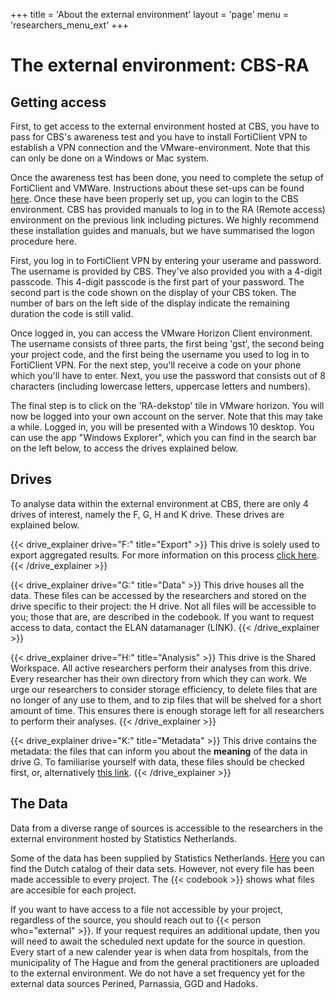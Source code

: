 +++
title = 'About the external environment'
layout = 'page'
menu = 'researchers_menu_ext'
+++

# The external environment: CBS-RA

## Getting access
First, to get access to the external environment hosted at CBS, you have to pass for CBS's awareness test and you have to install FortiClient VPN to establish a VPN connection and the VMware-environment. Note that this can only be done on a Windows or Mac system. 

Once the awareness test has been done, you need to complete the setup of FortiClient and VMWare. Instructions about these set-ups can be found [here](https://cbs.nl/en-gb/our-services/customised-services-microdata/microdata-conducting-your-own-research/log-in-to-ra). Once these have been properly set up, you can login to the CBS environment. CBS has provided manuals to log in to the RA (Remote access) environment on the previous link including pictures. We highly recommend these installation guides and manuals, but we have summarised the logon procedure here.

First, you log in to FortiClient VPN by entering your userame and password. The username is provided by CBS. They've also provided you with a 4-digit passcode. This 4-digit passcode is the first part of your password. The second part is the code shown on the display of your CBS token. The number of bars on the left side of the display indicate the remaining duration the code is still valid.

Once logged in, you can access the VMware Horizon Client environment. The username consists of three parts, the first being 'gst', the second being your project code, and the first being the username you used to log in to FortiClient VPN. For the next step, you'll receive a code on your phone which you'll have to enter. Next, you use the password that consists out of 8 characters (including lowercase letters, uppercase letters and numbers).

The final step is to click on the 'RA-dekstop' tile in VMware horizon. You will now be logged into your own account on the server. Note that this may take a while. Logged in, you will be presented with a Windows 10 desktop. You can use the app "Windows Explorer", which you can find in the search bar on the left below, to access the drives explained below.

## Drives
To analyse data within the external environment at CBS, there are only 4 drives of interest, namely the F, G, H and K drive. These drives are explained below.

{{< drive_explainer drive="F:" title="Export" >}}
This drive is solely used to export aggregated results. For more information on this process <a href="../exporting_data">click here</a>.
{{< /drive_explainer >}}

{{< drive_explainer drive="G:" title="Data" >}}
This drive houses all the data. These files can be accessed by the researchers and stored on the drive specific to their project: the H drive. Not all files will be accessible to you; those that are, are described in the codebook. If you want to request access to data, contact the ELAN datamanager (LINK).
{{< /drive_explainer >}}

{{< drive_explainer drive="H:" title="Analysis" >}}
This drive is the Shared Workspace. All active researchers perform their analyses from this drive. Every researcher has their own directory from which they can work. We urge our researchers to consider storage efficiency, to delete files that are no longer of any use to them, and to zip files that will be shelved for a short amount of time. This ensures there is enough storage left for all researchers to perform their analyses.
{{< /drive_explainer >}}

{{< drive_explainer drive="K:" title="Metadata" >}}
This drive contains the metadata: the files that can inform you about the <b>meaning</b> of the data in drive G. To familiarise yourself with data, these files should be checked first, or, alternatively <a href="https://www.cbs.nl/nl-nl/onze-diensten/maatwerk-en-microdata/microdata-zelf-onderzoek-doen/catalogus-microdata" target="_blank">this link</a>.
{{< /drive_explainer >}}

## The Data
Data from a diverse range of sources is accessible to the researchers in the external environment hosted by Statistics Netherlands.

Some of the data has been supplied by Statistics Netherlands. [Here](https://www.cbs.nl/nl-nl/onze-diensten/maatwerk-en-microdata/microdata-zelf-onderzoek-doen/catalogus-microdata) you can find the Dutch catalog of their data sets. However, not every file has been made accessible to every project. The {{< codebook >}} shows what files are accesible for each project.

If you want to have access to a file not accessible by your project, regardless of the source, you should reach out to {{< person who="external" >}}. If your request requires an additional update, then you will need to await the scheduled next update for the source in question. Every start of a new calender year is when data from hospitals, from the municipality of The Hague and from the general practitioners are uploaded to the external environment. We do not have a set frequency yet for the external data sources Perined, Parnassia, GGD and Hadoks.


